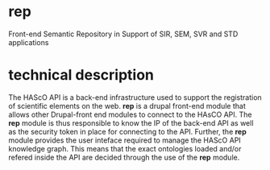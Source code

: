 # rep
Front-end Semantic Repository in Support of SIR, SEM, SVR and STD applications

# technical description

The HAScO API is a back-end infrastructure used to support the registration of scientific elements on the web. **rep** is a drupal front-end module that allows other Drupal-front end modules to connect to the HAsCO API. The **rep** module is thus responsible to know the IP of the back-end API as well as the security token in place for connecting to the API. Further, the **rep** module provides the user inteface required to manage the HAScO API knowledge graph. This means that the exact ontologies loaded and/or refered inside the API are decided through the use of the **rep** module.  
